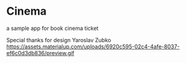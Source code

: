 # Cinema
a sample app for book cinema ticket


Special thanks for design Yaroslav Zubko
https://assets.materialup.com/uploads/6920c595-02c4-4afe-8037-ef6c0d3db836/preview.gif

